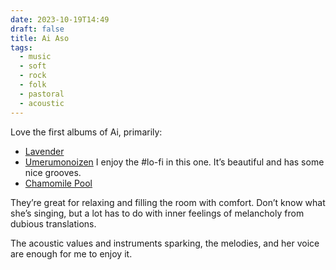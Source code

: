 ```yaml
---
date: 2023-10-19T14:49
draft: false
title: Ai Aso
tags:
  - music
  - soft
  - rock
  - folk
  - pastoral
  - acoustic
---
```

Love the first albums of Ai, primarily:

- [Lavender](https://www.discogs.com/master/579139-Ai-Aso-Lavender-Edition)
- [Umerumonoizen](https://www.discogs.com/master/679504-Ai-Aso-Umerumonoizen)
  I enjoy the #lo-fi in this one. It’s beautiful and has some nice grooves.
- [Chamomile Pool](https://www.discogs.com/release/1053475-%E6%9C%9D%E7%94%9F%E6%84%9B-%E3%82%AB%E3%83%A2%E3%83%9F%E3%83%BC%E3%83%AB%E3%81%AE%E3%83%97%E3%83%BC%E3%83%AB-Chamomile-Pool)

They’re great for relaxing and filling the room with comfort. Don’t know what she’s singing, but a lot has to do with inner feelings of melancholy from dubious translations.

The acoustic values and instruments sparking, the melodies, and her voice are enough for me to enjoy it.